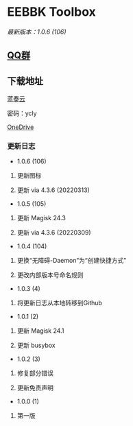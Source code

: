# EEBBK Toolbox

*最新版本：1.0.6 (106)*

## [QQ群](QQ_Group.md)

## 下载地址

[蓝奏云](https://ycly.lanzouw.com/b0aml0aih)

密码：ycly

[OneDrive](https://dljz-my.sharepoint.com/:f:/g/personal/ycly_nii_ink/EsbdEB2fiElNt6VqHK_dCc8BrzPkIj4QhOnCzMB591wSTA?e=npXU5i)

### 更新日志

- 1.0.6 (106)

1. 更新图标

2. 更新 via 4.3.6 (20220313)

- 1.0.5 (105)

1. 更新 Magisk 24.3

2. 更新 via 4.3.6 (20220309)

- 1.0.4 (104)

1. 更换“无障碍-Daemon”为“创建快捷方式”

2. 更改内部版本号命名规则

- 1.0.3 (4)

1. 将更新日志从本地转移到Github

- 1.0.1 (2)

1. 更新 Magisk 24.1

2. 更新 busybox

- 1.0.2 (3)

1. 修复部分错误

2. 更新免责声明

- 1.0.0 (1)

1. 第一版

